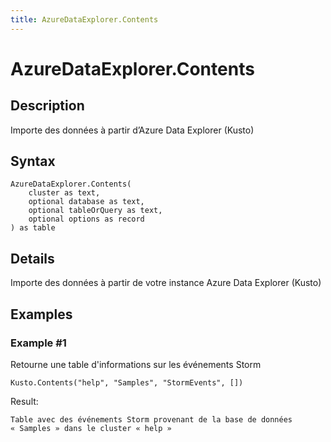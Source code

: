 ```yaml
---
title: AzureDataExplorer.Contents
---
```


# AzureDataExplorer.Contents


## Description

Importe des données à partir d’Azure Data Explorer (Kusto)


## Syntax

```powerquery
AzureDataExplorer.Contents(
    cluster as text,
    optional database as text,
    optional tableOrQuery as text,
    optional options as record
) as table
```


## Details

Importe des données à partir de votre instance Azure Data Explorer (Kusto)


## Examples

### Example #1 
Retourne une table d&#39;informations sur les événements Storm
```powerquery
Kusto.Contents("help", "Samples", "StormEvents", [])
```

Result: 
```powerquery
Table avec des événements Storm provenant de la base de données « Samples » dans le cluster « help »
```




